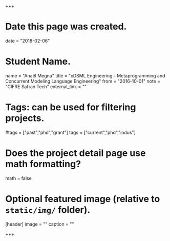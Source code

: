 +++
# Date this page was created.
date = "2018-02-06"

# Student Name.
name = "Anaël Megna"
title = "xDSML Engineering - Metaprogramming and Concurrent Modeling Language Engineering"
from = "2016-10-01"
note = "CIFRE Safran Tech"
external_link = ""

# Tags: can be used for filtering projects.
#tags = ["past","phd","grant"]
tags = ["current","phd","indus"]

# Does the project detail page use math formatting?
math = false

# Optional featured image (relative to `static/img/` folder).
[header]
image = ""
caption = ""

+++
